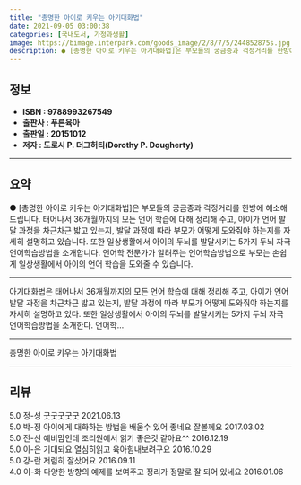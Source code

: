 ```yaml
---
title: "총명한 아이로 키우는 아기대화법"
date: 2021-09-05 03:00:38
categories: [국내도서, 가정과생활]
image: https://bimage.interpark.com/goods_image/2/8/7/5/244852875s.jpg
description: ● [총명한 아이로 키우는 아기대화법]은 부모들의 궁금증과 걱정거리를 한방에 해소해 드립니다. 태어나서 36개월까지의 모든 언어 학습에 대해 정리해 주고, 아이가 언어 발달 과정을 차근차근 밟고 있는지, 발달 과정에 따라 부모가 어떻게 도와줘야 하는지를 자세히 설명하고 있습니다. 또한
---
```


## **정보**

- **ISBN : 9788993267549**
- **출판사 : 푸른육아**
- **출판일 : 20151012**
- **저자 : 도로시 P. 더그허티(Dorothy P. Dougherty)**

------



## **요약**

●  [총명한 아이로 키우는 아기대화법]은 부모들의 궁금증과 걱정거리를 한방에 해소해 드립니다. 태어나서 36개월까지의 모든 언어 학습에 대해 정리해 주고, 아이가 언어 발달 과정을 차근차근 밟고 있는지, 발달 과정에 따라 부모가 어떻게 도와줘야 하는지를 자세히 설명하고 있습니다. 또한 일상생활에서 아이의 두뇌를 발달시키는 5가지 두뇌 자극 언어학습방법을 소개합니다. 언어학 전문가가 알려주는 언어학습방법으로 부모는 손쉽게 일상생활에서 아이의 언어 학습을 도와줄 수 있습니다.

------

아기대화법은 태어나서 36개월까지의 모든 언어 학습에 대해 정리해 주고, 아이가 언어 발달 과정을 차근차근 밟고 있는지, 발달 과정에 따라 부모가 어떻게 도와줘야 하는지를 자세히 설명하고 있다. 또한 일상생활에서 아이의 두뇌를 발달시키는 5가지 두뇌 자극 언어학습방법을 소개한다. 언어학... 

------


총명한 아이로 키우는 아기대화법 

------


## **리뷰** 

5.0 정-성 굿굿굿굿굿 2021.06.13 <br/>5.0 박-정 아이에게 대화하는 방법을 배울수 있어 좋네요 잘볼께요 2017.03.02 <br/>5.0 전-선 예비맘인데 조리원에서 읽기 좋은것 같아요^^ 2016.12.19 <br/>5.0 이-은 기대되요 열심히읽고 육아힘내보려구요 2016.10.29 <br/>5.0 강-란 저렴히 잘샀어요 2016.09.11 <br/>4.0 이-화 다양한 방향의 예제를 보여주고 정리가 정말로 잘 되어 있네요 2016.01.06 <br/>